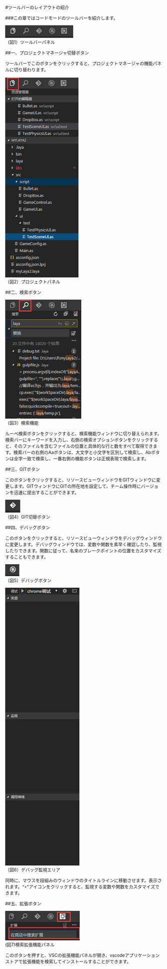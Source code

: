 #ツールバーのレイアウトの紹介



###この章ではコードモードのツールバーを紹介します。

![blob.png](img/1.png)<br/>
（図1）ツールバーパネル




##一、プロジェクトマネージャ切替ボタン

ツールバーでこのボタンをクリックすると、プロジェクトマネージャの機能パネルに切り替わります。

![blob.png](img/2.png)<br/>
（図2）プロジェクトパネル



 



##二、検索ボタン



 ![blob.png](img/3.png)<br/>
（図3）検索機能



ルーペ検索ボタンをクリックすると、検索機能ウィンドウに切り替えられます。検索バーにキーワードを入力し、右側の検索オプションボタンをクリックすると、そのファイルを含むファイルの位置と具体的な行と数をすべて取得できます。検索バーの右側のAaボタンは、大文字と小文字を区別して検索し、Abボタンは全字一致で検索し、一番右側の機能ボタンは正規表現で検索します。



 

 



##三、GITボタン

このボタンをクリックすると、リソースビューウィンドウをGITウィンドウに変更します。GITウィンドウにGITの所在地を設定して、チーム操作時にバージョンを迅速に提出することができます。

​![图片1.png](img/4.png)<br/>
（図4）GIT切替ボタン



 







##四、デバッグボタン

このボタンをクリックすると、リソースビューウィンドウをデバッグウィンドウに変更します。デバッグウィンドウでは、変数や関数を素早く確認したり、監視したりできます。関数に従って、名来のブレークポイントの位置をカスタマイズすることもできます。



 ![图片1.png](img/5.png)<br/>
（図5）デバッグボタン

![图片1.png](img/6.png)<br/>
（図6）デバッグ監視エリア

同時に、マウスを段組みのウィンドウのタイトルラインに移動させます。表示されます。`“+”`アイコンをクリックすると、監視する変数や関数をカスタマイズできます。



 







##五、拡張ボタン

![blob.png](img/7.png)<br/>
(図7)検索拡張機能パネル

このボタンを押すと、VSCの拡張機能パネルが開き、vscodeアプリケーションストアで拡張機能を検索してインストールすることができます。